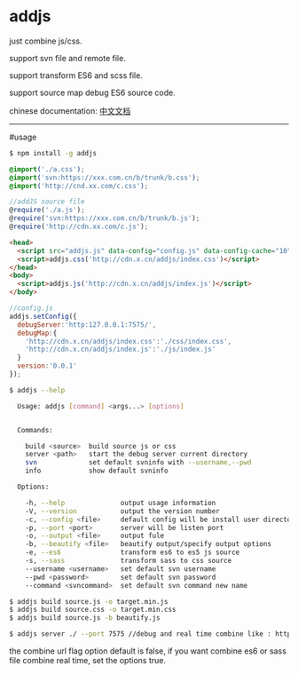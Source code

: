 # addjs
just combine js/css.

support svn file and remote file.

support transform ES6 and scss file.

support source map debug ES6 source code.

chinese documentation: [中文文档][1]

  [1]: ./zh.md

----

#usage

```bash
$ npm install -g addjs
```

```css
@import('./a.css');
@import('svn:https://xxx.com.cn/b/trunk/b.css');
@import('http://cnd.xx.com/c.css');
```

```js
//addJS source file
@require('./a.js');
@require('svn:https://xxx.com.cn/b/trunk/b.js');
@require('http://cdn.xx.com/c.js');
```

```html
<head>
  <script src="addjs.js" data-config="config.js" data-config-cache="10"></script>
  <script>addjs.css('http://cdn.x.cn/addjs/index.css')</script>
</head>
<body>
  <script>addjs.js('http://cdn.x.cn/addjs/index.js')</script>
</body>
```

```js
//config.js
addjs.setConfig({
  debugServer:'http:127.0.0.1:7575/',
  debugMap:{
    'http://cdn.x.cn/addjs/index.css':'./css/index.css',
    'http://cdn.x.cn/addjs/index.js':'./js/index.js'
  }
  version:'0.0.1'
});
```

```bash
$ addjs --help

  Usage: addjs [command] <args...> [options]


  Commands:

    build <source>  build source js or css
    server <path>   start the debug server current directory
    svn             set default svninfo with --username,--pwd
    info            show default svninfo

  Options:

    -h, --help              output usage information
    -V, --version           output the version number
    -c, --config <file>     default config will be install user directory in ~.addjs/config.json
    -p, --port <port>       server will be listen port
    -o, --output <file>     output fule
    -b, --beautify <file>   beautify output/specify output options
    -e, --es6               transform es6 to es5 js source
    -s, --sass              transform sass to css source
    --username <username>   set default svn username
    --pwd <password>        set default svn password
    --command <svncommand>  set default svn command new name

```

```bash
$ addjs build source.js -o target.min.js
$ addjs build source.css -o target.min.css
$ addjs build source.js -b beautify.js
```

```bash
$ addjs server ./ --port 7575 //debug and real time combine like : http://127.0.0.1:7575/combine?filename=/path/source.js
```

the combine url flag option default is false, if you want combine es6 or sass file combine real time, set the options true.
